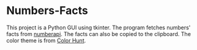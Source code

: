 # Numbers-Facts
This project is a Python GUI using tkinter.
The program fetches numbers' facts from [numberapi](www.numbersapi.com).
The facts can also be copied to the clipboard.
The color theme is from [Color Hunt](https://colorhunt.co/palette/cee5d0f3f0d7fed2aaffbf86).
